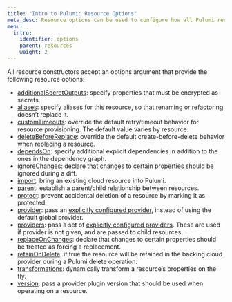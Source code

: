 ```yaml
---
title: "Intro to Pulumi: Resource Options"
meta_desc: Resource options can be used to configure how all Pulumi resources are managed. Learn more about the types of resource options and how to use them here.
menu:
  intro:
    identifier: options
    parent: resources
    weight: 2
---
```


All resource constructors accept an options argument that provide the following resource options:

- [additionalSecretOutputs](/docs/intro/concepts/resources/options/additionalsecretoutputs/): specify properties that must be encrypted as secrets.
- [aliases](/docs/intro/concepts/resources/options/aliases/): specify aliases for this resource, so that renaming or refactoring doesn’t replace it.
- [customTimeouts](/docs/intro/concepts/resources/options/customtimeouts/): override the default retry/timeout behavior for resource provisioning. The default value varies by resource.
- [deleteBeforeReplace](/docs/intro/concepts/resources/options/deletebeforereplace/): override the default create-before-delete behavior when replacing a resource.
- [dependsOn](/docs/intro/concepts/resources/options/dependson/): specify additional explicit dependencies in addition to the ones in the dependency graph.
- [ignoreChanges](/docs/intro/concepts/resources/options/ignorechanges/): declare that changes to certain properties should be ignored during a diff.
- [import](/docs/intro/concepts/resources/options/import/): bring an existing cloud resource into Pulumi.
- [parent](/docs/intro/concepts/resources/options/parent/): establish a parent/child relationship between resources.
- [protect](/docs/intro/concepts/resources/options/protect/): prevent accidental deletion of a resource by marking it as protected.
- [provider](/docs/intro/concepts/resources/options/provider/): pass an [explicitly configured provider](../providers/#explicit-provider-configuration), instead of using the default global provider.
- [providers](/docs/intro/concepts/resources/options/providers/): pass a set of [explicitly configured providers](../providers/#explicit-provider-configuration). These are used if provider is not given, and are passed to child resources.
- [replaceOnChanges](/docs/intro/concepts/resources/options/replaceonchanges/): declare that changes to certain properties should be treated as forcing a replacement.
- [retainOnDelete](/docs/intro/concepts/resources/options/retainondelete/): if true the resource will be retained in the backing cloud provider during a Pulumi delete operation.
- [transformations](/docs/intro/concepts/resources/options/transformations/): dynamically transform a resource’s properties on the fly.
- [version](/docs/intro/concepts/resources/options/version/): pass a provider plugin version that should be used when operating on a resource.
